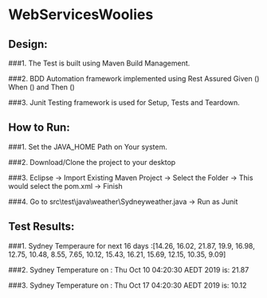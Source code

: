 # WebServicesWoolies



## Design:

###1. The Test is built using Maven Build Management.

###2. BDD Automation framework implemented using Rest Assured Given () When () and Then ()

###3. Junit Testing framework is used for Setup, Tests and Teardown.



## How to Run:

###1. Set the JAVA_HOME Path on Your system.

###2. Download/Clone the project to your desktop

###3. Eclipse -> Import Existing Maven Project -> Select the Folder -> This would select the pom.xml -> Finish

###4. Go to src\test\java\weather\Sydneyweather.java -> Run as Junit 


## Test Results:
###1. Sydney Temperaure for next 16 days :[14.26, 16.02, 21.87, 19.9, 16.98, 12.75, 10.48, 8.55, 7.65, 10.12, 15.43, 16.21, 15.69, 12.15, 10.35, 9.09]

###2. Sydney Temperature on : Thu Oct 10 04:20:30 AEDT 2019 is: 21.87

###3. Sydney Temperature on : Thu Oct 17 04:20:30 AEDT 2019 is: 10.12


